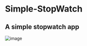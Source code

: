 # Simple-StopWatch
## A simple stopwatch app

![image](https://user-images.githubusercontent.com/47903238/57935284-7334b000-788f-11e9-9602-48664f631748.png)
